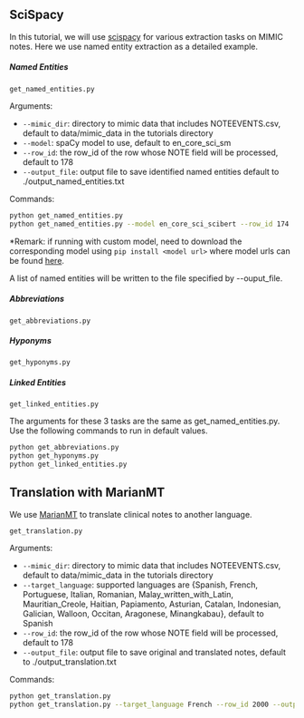 ## SciSpacy

In this tutorial, we will use [scispacy](https://allenai.github.io/scispacy/) for various extraction tasks on MIMIC notes. Here we use named entity extraction as a detailed example.
##### Named Entities
```get_named_entities.py```

Arguments:
- ```--mimic_dir```: directory to mimic data that includes NOTEEVENTS.csv, default to data/mimic\_data in the tutorials directory
- ```--model```: spaCy model to use, default to en_core_sci_sm
- ```--row_id```: the row_id of the row whose NOTE field will be processed, default to 178
- ```--output_file```: output file to save identified named entities default to ./output_named_entities.txt

Commands:
```sh
python get_named_entities.py
python get_named_entities.py --model en_core_sci_scibert --row_id 174
```
*Remark: if running with custom model, need to download the corresponding model using ```pip install <model url>``` where model urls can be found [here](https://allenai.github.io/scispacy/).

A list of named entities will be written to the file specified by --ouput_file. 

##### Abbreviations
```get_abbreviations.py```
##### Hyponyms
```get_hyponyms.py```
##### Linked Entities
```get_linked_entities.py ```

The arguments for these 3 tasks are the same as get_named_entities.py. Use the following commands to run in default values.

```sh
python get_abbreviations.py 
python get_hyponyms.py
python get_linked_entities.py 
```

## Translation with MarianMT
We use [MarianMT](https://huggingface.co/transformers/model_doc/marian.html) to translate clinical notes to another language.

```get_translation.py```

Arguments:
- ```--mimic_dir```: directory to mimic data that includes NOTEEVENTS.csv, default to data/mimic\_data in the tutorials directory
- ```--target_language```: supported languages are {Spanish, French, Portuguese, Italian, Romanian, Malay_written_with_Latin, Mauritian_Creole, Haitian, Papiamento, Asturian, Catalan, Indonesian, Galician, Walloon, Occitan, Aragonese, Minangkabau}, default to Spanish
- ```--row_id```: the row_id of the row whose NOTE field will be processed, default to 178
- ```--output_file```: output file to save original and translated notes, default to ./output_translation.txt

Commands:
```sh
python get_translation.py
python get_translation.py --target_language French --row_id 2000 --output_file ./output_French.txt
```
